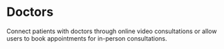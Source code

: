 # Doctors
Connect patients with doctors through online video consultations or allow users to book appointments for in-person consultations.

